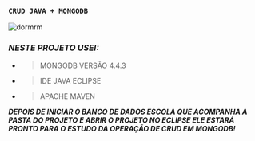 ### `CRUD JAVA + MONGODB`
![dormrm](https://user-images.githubusercontent.com/37250628/104961708-9c3b0b80-59b5-11eb-8b5d-8f1afc8ee71b.gif)

### _NESTE PROJETO USEI:_

- > MONGODB VERSÃO 4.4.3
- > IDE JAVA ECLIPSE
- > APACHE MAVEN

_**DEPOIS DE INICIAR O BANCO DE DADOS ESCOLA QUE ACOMPANHA A PASTA DO PROJETO E ABRIR O PROJETO NO ECLIPSE ELE ESTARÁ PRONTO PARA O ESTUDO DA OPERAÇÃO DE CRUD EM MONGODB!**_
